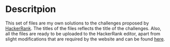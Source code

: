 <h1>Descritpion</h1>
<p>	
	This set of files are my own solutions to the challenges proposed 
	by <a href="www.hackerrank.com">HackerRank</a>. The titles of the files
	reflects the title of the challenges. Also, all the files are ready to
	be uploaded to the HackerRank editor, apart from slight modifications
	that are required by the website and can be found 
	<a href="www.hackerrank.com/environment">here</a>.
</p>